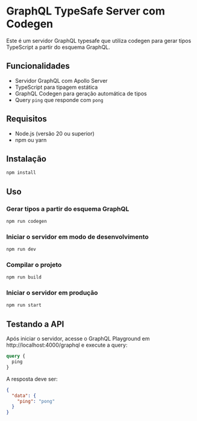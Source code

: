 # GraphQL TypeSafe Server com Codegen

Este é um servidor GraphQL typesafe que utiliza codegen para gerar tipos TypeScript a partir do esquema GraphQL.

## Funcionalidades

- Servidor GraphQL com Apollo Server
- TypeScript para tipagem estática
- GraphQL Codegen para geração automática de tipos
- Query `ping` que responde com `pong`

## Requisitos

- Node.js (versão 20 ou superior)
- npm ou yarn

## Instalação

```bash
npm install
```

## Uso

### Gerar tipos a partir do esquema GraphQL

```bash
npm run codegen
```

### Iniciar o servidor em modo de desenvolvimento

```bash
npm run dev
```

### Compilar o projeto

```bash
npm run build
```

### Iniciar o servidor em produção

```bash
npm run start
```

## Testando a API

Após iniciar o servidor, acesse o GraphQL Playground em http://localhost:4000/graphql e execute a query:

```graphql
query {
  ping
}
```

A resposta deve ser:

```json
{
  "data": {
    "ping": "pong"
  }
}
```